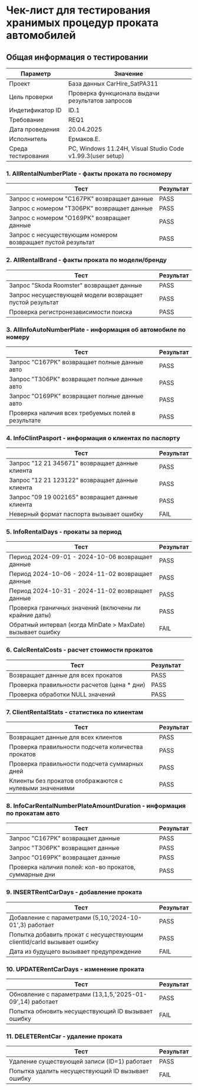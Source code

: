 # Чек-лист для тестирования хранимых процедур проката автомобилей

## Общая информация о тестировании

| Параметр               | Значение                                         |
|------------------------|--------------------------------------------------|
| Проект                 | База данных CarHire_SatPA311                     |
| Цель проверки          | Проверка функционала выдачи результатов запросов |
| Индетификатор ID       | ID.1                                             |
| Требование             | REQ1                                             |
| Дата проведения        | 20.04.2025                                       |
| Исполнитель            | Ермаков.Е.                                       |
| Среда тестирования     | PC, Windows 11.24H, Visual Studio Code v1.99.3(user setup) |


### 1. AllRentalNumberPlate - факты проката по госномеру
| Тест                                                                 | Результат |
|----------------------------------------------------------------------|-----------|
| Запрос с номером "С167РК" возвращает данные                          | PASS      |
| Запрос с номером "Т306РК" возвращает данные                          | PASS      |
| Запрос с номером "О169РК" возвращает данные                          | PASS      |
| Запрос с несуществующим номером возвращает пустой результат          | PASS      |

### 2. AllRentalBrand - факты проката по модели/бренду
| Тест                                                                 | Результат |
|----------------------------------------------------------------------|-----------|
| Запрос "Skoda Roomster" возвращает данные                            | PASS      |
| Запрос несуществующей модели возвращает пустой результат             | PASS      |
| Проверка регистронезависимости поиска                                | PASS      |

### 3. AllInfoAutoNumberPlate - информация об автомобиле по номеру
| Тест                                                                 | Результат |
|----------------------------------------------------------------------|-----------|
| Запрос "С167РК" возвращает полные данные авто                        | PASS      |
| Запрос "Т306РК" возвращает полные данные авто                        | PASS      |
| Запрос "О169РК" возвращает полные данные авто                        | PASS      |
| Проверка наличия всех требуемых полей в результате                   | PASS      |

### 4. InfoClintPasport - информация о клиентах по паспорту
| Тест                                                                 | Результат |
|----------------------------------------------------------------------|-----------|
| Запрос "12 21 345671" возвращает данные клиента                      | PASS      |
| Запрос "12 21 123122" возвращает данные клиента                      | PASS      |
| Запрос "09 19 002165" возвращает данные клиента                      | PASS      |
| Неверный формат паспорта вызывает ошибку                             | FAIL      |

### 5. InfoRentalDays - прокаты за период
| Тест                                                                 | Результат |
|----------------------------------------------------------------------|-----------|
| Период 2024-09-01 - 2024-10-06 возвращает данные                     | PASS      |
| Период 2024-10-06 - 2024-11-02 возвращает данные                     | PASS      |
| Период 2024-10-31 - 2024-11-02 возвращает данные                     | PASS      |
| Проверка граничных значений (включены ли крайние даты)               | PASS      |
| Обратный интервал (когда MinDate > MaxDate) вызывает ошибку          | FAIL      |

### 6. CalcRentalCosts - расчет стоимости прокатов
| Тест                                                                 | Результат |
|----------------------------------------------------------------------|-----------|
| Возвращает данные для всех прокатов                                  | PASS      |
| Проверка правильности расчетов (цена * дни)                          | PASS      |
| Проверка обработки NULL значений                                     | PASS      |

### 7. ClientRentalStats - статистика по клиентам
| Тест                                                                 | Результат |
|----------------------------------------------------------------------|-----------|
| Возвращает данные для всех клиентов                                  | PASS      |
| Проверка правильности подсчета количества прокатов                   | PASS      |
| Проверка правильности подсчета суммарных дней                        | PASS      |
| Клиенты без прокатов отображаются с нулевыми значениями              | PASS      |

### 8. InfoCarRentalNumberPlateAmountDuration - информация по прокатам авто
| Тест                                                                 | Результат |
|----------------------------------------------------------------------|-----------|
| Запрос "С167РК" возвращает данные                                    | PASS      |
| Запрос "Т306РК" возвращает данные                                    | PASS      |
| Запрос "О169РК" возвращает данные                                    | PASS      |
| Проверка наличия полей: кол-во прокатов, суммарные дни               | PASS      |

### 9. INSERTRentCarDays - добавление проката
| Тест                                                                 | Результат |
|----------------------------------------------------------------------|-----------|
| Добавление с параметрами (5,10,'2024-10-01',3) работает              | PASS      |
| Попытка добавить прокат с несуществующим clientId/carId вызывает ошибку | PASS   |
| Дата из будущего вызывает предупреждение                             | FAIL      |

### 10. UPDATERentCarDays - изменение проката
| Тест                                                                 | Результат |
|----------------------------------------------------------------------|-----------|
| Обновление с параметрами (13,1,5,'2025-01-09',14) работает           | PASS      |
| Попытка обновить несуществующий ID вызывает ошибку                   | FAIL      |

### 11. DELETERentCar - удаление проката
| Тест                                                                 | Результат |
|----------------------------------------------------------------------|-----------|
| Удаление существующей записи (ID=1) работает                         | PASS      |
| Попытка удалить несуществующий ID вызывает ошибку                    | FAIL      |